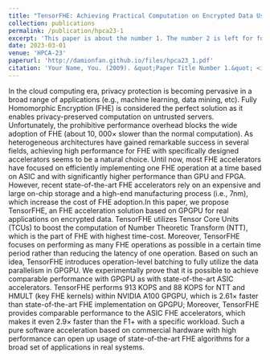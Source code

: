 ```yaml
---
title: "TensorFHE: Achieving Practical Computation on Encrypted Data Using GPGPU"
collection: publications
permalink: /publication/hpca23-1
excerpt: 'This paper is about the number 1. The number 2 is left for future work.'
date: 2023-03-01
venue: 'HPCA-23'
paperurl: 'http://damionfan.github.io/files/hpca23_1.pdf'
citation: 'Your Name, You. (2009). &quot;Paper Title Number 1.&quot; <i>Journal 1</i>. 1(1).'
---
```


In the cloud computing era, privacy protection is becoming pervasive in a broad range of applications (e.g., machine learning, data mining, etc). Fully Homomorphic Encryption (FHE) is considered the perfect solution as it enables privacy-preserved computation on untrusted servers. Unfortunately, the prohibitive performance overhead blocks the wide adoption of FHE (about 10, 000× slower than the normal computation). As heterogeneous architectures have gained remarkable success in several fields, achieving high performance for FHE with specifically designed accelerators seems to be a natural choice. Until now, most FHE accelerators have focused on efficiently implementing one FHE operation at a time based on ASIC and with significantly higher performance than GPU and FPGA. However, recent state-of-the-art FHE accelerators rely on an expensive and large on-chip storage and a high-end manufacturing process (i.e., 7nm), which increase the cost of FHE adoption.In this paper, we propose TensorFHE, an FHE acceleration solution based on GPGPU for real applications on encrypted data. TensorFHE utilizes Tensor Core Units (TCUs) to boost the computation of Number Theoretic Transform (NTT), which is the part of FHE with highest time-cost. Moreover, TensorFHE focuses on performing as many FHE operations as possible in a certain time period rather than reducing the latency of one operation. Based on such an idea, TensorFHE introduces operation-level batching to fully utilize the data parallelism in GPGPU. We experimentally prove that it is possible to achieve comparable performance with GPGPU as with state-of-the-art ASIC accelerators. TensorFHE performs 913 KOPS and 88 KOPS for NTT and HMULT (key FHE kernels) within NVIDIA A100 GPGPU, which is 2.61× faster than state-of-the-art FHE implementation on GPGPU; Moreover, TensorFHE provides comparable performance to the ASIC FHE accelerators, which makes it even 2.9× faster than the F1+ with a specific workload. Such a pure software acceleration based on commercial hardware with high performance can open up usage of state-of-the-art FHE algorithms for a broad set of applications in real systems.
